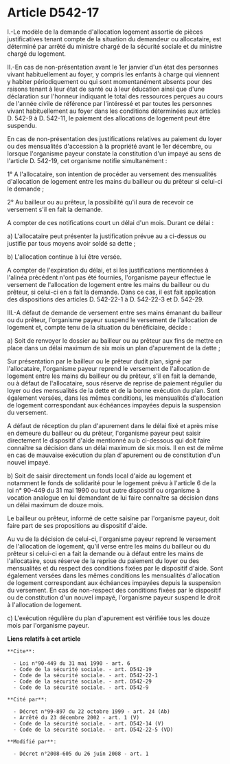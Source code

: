 # Article D542-17

I.-Le modèle de la demande d'allocation logement assortie de pièces justificatives tenant compte de la situation du demandeur
ou allocataire, est déterminé par arrêté du ministre chargé de la sécurité sociale et du ministre chargé du logement. 

II.-En cas de non-présentation avant le 1er janvier d'un état des personnes vivant habituellement au foyer, y compris les
enfants à charge qui viennent y habiter périodiquement ou qui sont momentanément absents pour des raisons tenant à leur état
de santé ou à leur éducation ainsi que d'une déclaration sur l'honneur indiquant le total des ressources perçues au cours de
l'année civile de référence par l'intéressé et par toutes les personnes vivant habituellement au foyer dans les conditions
déterminées aux articles D. 542-9 à D. 542-11, le paiement des allocations de logement peut être suspendu. 

En cas de non-présentation des justifications relatives au paiement du loyer ou des mensualités d'accession à la propriété
avant le 1er décembre, ou lorsque l'organisme payeur constate la constitution d'un impayé au sens de l'article D. 542-19, cet
organisme notifie simultanément : 

1° A l'allocataire, son intention de procéder au versement des mensualités d'allocation de logement entre les mains du
bailleur ou du prêteur si celui-ci le demande ; 

2° Au bailleur ou au prêteur, la possibilité qu'il aura de recevoir ce versement s'il en fait la demande.

A compter de ces notifications court un délai d'un mois. Durant ce délai : 

a) L'allocataire peut présenter la justification prévue au a ci-dessus ou justifie par tous moyens avoir soldé sa dette ; 

b) L'allocation continue à lui être versée.

A compter de l'expiration du délai, et si les justifications mentionnées à l'alinéa précédent n'ont pas été fournies,
l'organisme payeur effectue le versement de l'allocation de logement entre les mains du bailleur ou du prêteur, si celui-ci
en a fait la demande. Dans ce cas, il est fait application des dispositions des articles D. 542-22-1 à D. 542-22-3 et D.
542-29. 

III.-A défaut de demande de versement entre ses mains émanant du bailleur ou du prêteur, l'organisme payeur suspend le
versement de l'allocation de logement et, compte tenu de la situation du bénéficiaire, décide : 

a) Soit de renvoyer le dossier au bailleur ou au prêteur aux fins de mettre en place dans un délai maximum de six mois un
plan d'apurement de la dette ; 

Sur présentation par le bailleur ou le prêteur dudit plan, signé par l'allocataire, l'organisme payeur reprend le versement
de l'allocation de logement entre les mains du bailleur ou du prêteur, s'il en fait la demande, ou à défaut de l'allocataire,
sous réserve de reprise de paiement régulier du loyer ou des mensualités de la dette et de la bonne exécution du plan. Sont
également versées, dans les mêmes conditions, les mensualités d'allocation de logement correspondant aux échéances impayées
depuis la suspension du versement.

A défaut de réception du plan d'apurement dans le délai fixé et après mise en demeure du bailleur ou du prêteur, l'organisme
payeur peut saisir directement le dispositif d'aide mentionné au b ci-dessous qui doit faire connaître sa décision dans un
délai maximum de six mois. Il en est de même en cas de mauvaise exécution du plan d'apurement ou de constitution d'un nouvel
impayé. 

b) Soit de saisir directement un fonds local d'aide au logement et notamment le fonds de solidarité pour le logement prévu à
l'article 6 de la loi n° 90-449 du 31 mai 1990 ou tout autre dispositif ou organisme à vocation analogue en lui demandant de
lui faire connaître sa décision dans un délai maximum de douze mois. 

Le bailleur ou prêteur, informé de cette saisine par l'organisme payeur, doit faire part de ses propositions au dispositif
d'aide. 

Au vu de la décision de celui-ci, l'organisme payeur reprend le versement de l'allocation de logement, qu'il verse entre les
mains du bailleur ou du prêteur si celui-ci en a fait la demande ou à défaut entre les mains de l'allocataire, sous réserve
de la reprise du paiement du loyer ou des mensualités et du respect des conditions fixées par le dispositif d'aide. Sont
également versées dans les mêmes conditions les mensualités d'allocation de logement correspondant aux échéances impayées
depuis la suspension du versement. En cas de non-respect des conditions fixées par le dispositif ou de constitution d'un
nouvel impayé, l'organisme payeur suspend le droit à l'allocation de logement. 

c) L'exécution régulière du plan d'apurement est vérifiée tous les douze mois par l'organisme payeur.

**Liens relatifs à cet article**

	**Cite**:

	  - Loi n°90-449 du 31 mai 1990 - art. 6
	  - Code de la sécurité sociale. - art. D542-19
	  - Code de la sécurité sociale. - art. D542-22-1
	  - Code de la sécurité sociale. - art. D542-29
	  - Code de la sécurité sociale. - art. D542-9

	**Cité par**:

	  - Décret n°99-897 du 22 octobre 1999 - art. 24 (Ab)
	  - Arrêté du 23 décembre 2002 - art. 1 (V)
	  - Code de la sécurité sociale. - art. D542-14 (V)
	  - Code de la sécurité sociale. - art. D542-22-5 (VD)

	**Modifié par**:

	  - Décret n°2008-605 du 26 juin 2008 - art. 1
